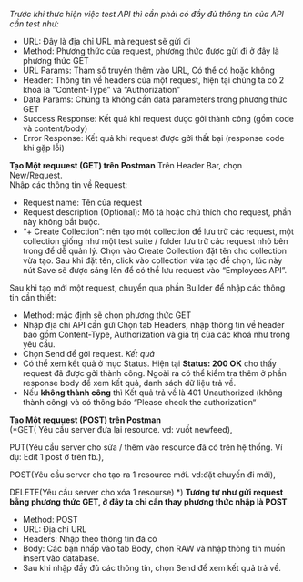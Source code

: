 *Trước khi thực hiện việc test API thì cần phải có đầy đủ thông tin của API cần test như:*   
 - URL: Đây là địa chỉ URL mà request sẽ gửi đi  
- Method: Phương thức của request, phương thức được gửi đi ở đây là phương thức GET
- URL Params: Tham số truyền thêm vào URL, Có thể có hoặc không 
- Header: Thông tin về headers của một request, hiện tại chúng ta có 2 khoá là “Content-Type” và “Authorization”
- Data Params: Chúng ta không cần data parameters trong phương thức GET
- Success Response: Kết quả khi request được gởi thành công (gồm code và content/body)
- Error Response: Kết quả khi request được gởi thất bại (response code khi gặp lỗi)    


**Tạo Một requuest (GET) trên Postman**
Trên Header Bar, chọn New/Request.  
Nhập các thông tin về Request:
- Request name: Tên của request  
- Request description (Optional): Mô tả hoặc chú thích cho request, phần này không bắt buộc.  
- “+ Create Collection”: nên tạo một collection để lưu trữ các request, một collection giống như một test suite / folder lưu trữ các request nhỏ bên trong để dễ quản lý. Chọn vào Create Collection đặt tên cho collection vừa tạo. Sau khi đặt tên, click vào collection vừa tạo để chọn, lúc này nút Save sẽ được sáng lên để có thể lưu request vào “Employees API”.  

Sau khi tạo mới một request, chuyển qua phần Builder để nhập các thông tin cần thiết:  
- Method: mặc định sẽ chọn phương thức GET  
- Nhập địa chỉ API cần gửi
Chọn tab Headers, nhập thông tin về header bao gồm Content-Type, Authorization và giá trị của các khoá như trong yêu cầu.
- Chọn Send để gởi request.
*Kết quả*  
- Có thể xem kết quả ở mục Status. Hiện tại **Status: 200 OK** cho thấy request đã được gởi thành công. Ngoài ra có thể kiểm tra thêm ở phần response body để xem kết quả, danh sách dữ liệu trả về.  
- Nếu **không thành công** thì Kết quả trả về là 401 Unauthorized (không thành công) và có thông báo “Please check the authorization“
  
  
**Tạo Một requuest (POST) trên Postman**  
(*GET( Yêu cầu server đưa lại resource. vd: vuốt newfeed),  

PUT(Yêu cầu server cho sửa / thêm vào resource đã có trên hệ thống. Ví dụ: Edit 1 post ở trên fb.),  

POST(Yêu cầu server cho tạo ra 1 resource mới. vd:đặt chuyến đi mới),  

DELETE(Yêu cầu server cho xóa 1 resourse) *) 
**Tương tự như gửi request bằng phương thức GET, ở đây ta chỉ cần thay phương thức nhập là POST**  
- Method: POST  
- URL: Địa chỉ URL  
- Headers: Nhập theo thông tin đã có  
- Body: Các bạn nhấp vào tab Body, chọn RAW và nhập thông tin muốn insert vào database.
- Sau khi nhập đầy đủ các thông tin, chọn Send để xem kết quả trả về.

